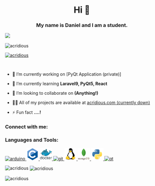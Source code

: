 <h1 align="center">Hi 👋</h1>
<h3 align="center">My name is Daniel and I am a student. </h3>
<p> <img src="https://img.webnots.com/2020/03/Australia-Flag.png"/>
<p align="left"> <img src="https://komarev.com/ghpvc/?username=acridious&label=Profile%20views&color=0e75b6&style=flat" alt="acridious" /> </p>

<p align="left"> <a href="https://github.com/ryo-ma/github-profile-trophy"><img src="https://github-profile-trophy.vercel.app/?username=acridious" alt="acridious" /></a> </p>

<p align="left"> <a href="https://twitter.com/" target="blank"><img src="https://img.shields.io/twitter/follow/?logo=twitter&style=for-the-badge" alt="" /></a> </p>

- 🔭 I’m currently working on [PyQt Application (private)]

- 🌱 I’m currently learning **Laravel9, PyQt5, React**

- 👯 I’m looking to collaborate on **(Anything!)**

- 👨‍💻 All of my projects are available at [acridious.com (currently down)](acridious.com (currently down))

- ⚡ Fun fact **....!**

<h3 align="left">Connect with me:</h3>
<p align="left">
</p>

<h3 align="left">Languages and Tools:</h3>
<p align="left"> <a href="https://www.arduino.cc/" target="_blank" rel="noreferrer"> <img src="https://cdn.worldvectorlogo.com/logos/arduino-1.svg" alt="arduino" width="40" height="40"/> </a> <a href="https://www.cprogramming.com/" target="_blank" rel="noreferrer"> <img src="https://raw.githubusercontent.com/devicons/devicon/master/icons/c/c-original.svg" alt="c" width="40" height="40"/> </a> <a href="https://www.docker.com/" target="_blank" rel="noreferrer"> <img src="https://raw.githubusercontent.com/devicons/devicon/master/icons/docker/docker-original-wordmark.svg" alt="docker" width="40" height="40"/> </a> <a href="https://git-scm.com/" target="_blank" rel="noreferrer"> <img src="https://www.vectorlogo.zone/logos/git-scm/git-scm-icon.svg" alt="git" width="40" height="40"/> </a> <a href="https://www.linux.org/" target="_blank" rel="noreferrer"> <img src="https://raw.githubusercontent.com/devicons/devicon/master/icons/linux/linux-original.svg" alt="linux" width="40" height="40"/> </a> <a href="https://www.mongodb.com/" target="_blank" rel="noreferrer"> <img src="https://raw.githubusercontent.com/devicons/devicon/master/icons/mongodb/mongodb-original-wordmark.svg" alt="mongodb" width="40" height="40"/> </a> <a href="https://www.python.org" target="_blank" rel="noreferrer"> <img src="https://raw.githubusercontent.com/devicons/devicon/master/icons/python/python-original.svg" alt="python" width="40" height="40"/> </a> <a href="https://www.qt.io/" target="_blank" rel="noreferrer"> <img src="https://upload.wikimedia.org/wikipedia/commons/0/0b/Qt_logo_2016.svg" alt="qt" width="40" height="40"/> </a> </p>

<p><img align="left" src="https://github-readme-stats.vercel.app/api/top-langs?username=acridious&show_icons=true&locale=en&layout=compact" alt="acridious" /></p>

<p>&nbsp;<img align="center" src="https://github-readme-stats.vercel.app/api?username=acridious&show_icons=true&locale=en" alt="acridious" /></p>

<p><img align="center" src="https://github-readme-streak-stats.herokuapp.com/?user=acridious&" alt="acridious" /></p>
